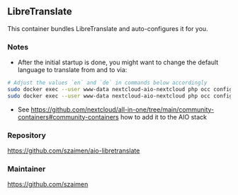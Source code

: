 ## LibreTranslate
This container bundles LibreTranslate and auto-configures it for you.

### Notes
- After the initial startup is done, you might want to change the default language to translate from and to via:
```bash
# Adjust the values `en` and `de` in commands below accordingly
sudo docker exec --user www-data nextcloud-aio-nextcloud php occ config:app:set integration_libretranslate from_lang --value="en"
sudo docker exec --user www-data nextcloud-aio-nextcloud php occ config:app:set integration_libretranslate to_lang --value="de"
```
- See https://github.com/nextcloud/all-in-one/tree/main/community-containers#community-containers how to add it to the AIO stack

### Repository
https://github.com/szaimen/aio-libretranslate

### Maintainer
https://github.com/szaimen
